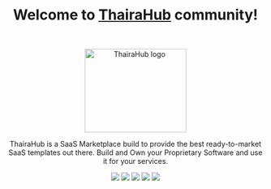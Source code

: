 <h1 align="center">Welcome to <a href="https://thairahub.com/">ThairaHub</a> community!</h1><br>

<p align="center">
  <a href="https://thairahub.com/">
    <img src="https://avatars.githubusercontent.com/u/207939917?v=4" alt="ThairaHub logo" width="200" height="165">
  </a>
</p>

<p align="center">
  ThairaHub is a SaaS Marketplace build to provide the best ready-to-market SaaS templates out there. Build and Own your Proprietary Software and use it for your services.
</p>


<p align="center">
  <a href="https://facebook.com/"><img src="https://img.shields.io/badge/Facebook-%231877F2.svg?&style=for-the-badge&logo=facebook&logoColor=white" /></a>
  <a href="https://twitter.com/"><img src="https://img.shields.io/badge/Twitter-%231DA1F2.svg?&style=for-the-badge&logo=twitter&logoColor=white" /></a>
  <a href="https://instagram.com/"><img src="https://img.shields.io/badge/Instagram-%23E4405F.svg?&style=for-the-badge&logo=instagram&logoColor=white" /></a>
  <a href="https://linkedin.com/"><img src="https://img.shields.io/badge/LinkedIn-%230077B5.svg?&style=for-the-badge&logo=linkedin&logoColor=white" /></a>
  <a href="https://github.com/"><img src="https://img.shields.io/badge/GitHub-%23181717.svg?&style=for-the-badge&logo=github&logoColor=white" /></a>
</p>


